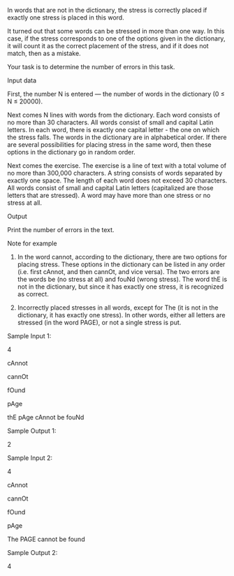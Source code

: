 In words that are not in the dictionary, the stress is correctly placed if exactly one stress is placed in this word.

It turned out that some words can be stressed in more than one way. In this case, if the stress corresponds to one of the options given in the dictionary, it will count it as the correct placement of the stress, and if it does not match, then as a mistake.

Your task is to determine the number of errors in this task.

Input data

First, the number N is entered — the number of words in the dictionary (0 ≤ N ≤ 20000).

Next comes N lines with words from the dictionary. Each word consists of no more than 30 characters. All words consist of small and capital Latin letters. In each word, there is exactly one capital letter - the one on which the stress falls. The words in the dictionary are in alphabetical order. If there are several possibilities for placing stress in the same word, then these options in the dictionary go in random order.

Next comes the exercise. The exercise is a line of text with a total volume of no more than 300,000 characters. A string consists of words separated by exactly one space. The length of each word does not exceed 30 characters. All words consist of small and capital Latin letters (capitalized are those letters that are stressed). A word may have more than one stress or no stress at all.

Output

Print the number of errors in the text.

Note for example


1. In the word cannot, according to the dictionary, there are two options for placing stress. These options in the dictionary can be listed in any order (i.e. first cAnnot, and then cannOt, and vice versa).
The two errors are the words be (no stress at all) and fouNd (wrong stress). The word thE is not in the dictionary, but since it has exactly one stress, it is recognized as correct.

2. Incorrectly placed stresses in all words, except for The (it is not in the dictionary, it has exactly one stress). In other words, either all letters are stressed (in the word PAGE), or not a single stress is put.

Sample Input 1:

4

cAnnot

cannOt

fOund

pAge

thE pAge cAnnot be fouNd

Sample Output 1:

2

Sample Input 2:

4

cAnnot

cannOt

fOund

pAge

The PAGE cannot be found

Sample Output 2:

4
